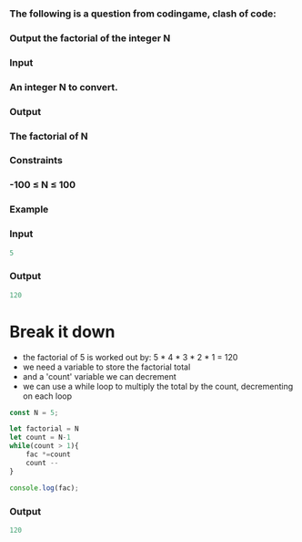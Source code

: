 [category]: <> (Coding)
[date]: <> (2023/04/01)
[title]: <> (Codingame Question 12)

### The following is a question from codingame, clash of code:

### Output the factorial of the integer N
### Input
### An integer N to convert.
### Output
### The factorial of N
### Constraints
### -100 ≤ N ≤ 100
### Example

### Input
```javascript
5
```
### Output
```javascript
120
```

# Break it down

- the factorial of 5 is worked out by: 5 * 4 * 3 * 2 * 1 = 120
- we need a variable to store the factorial total
- and a 'count' variable we can decrement
- we can use a while loop to multiply the total by the count, decrementing on each loop

```javascript
const N = 5;

let factorial = N
let count = N-1
while(count > 1){
    fac *=count
    count --
}

console.log(fac);
```
### Output
```javascript
120
```